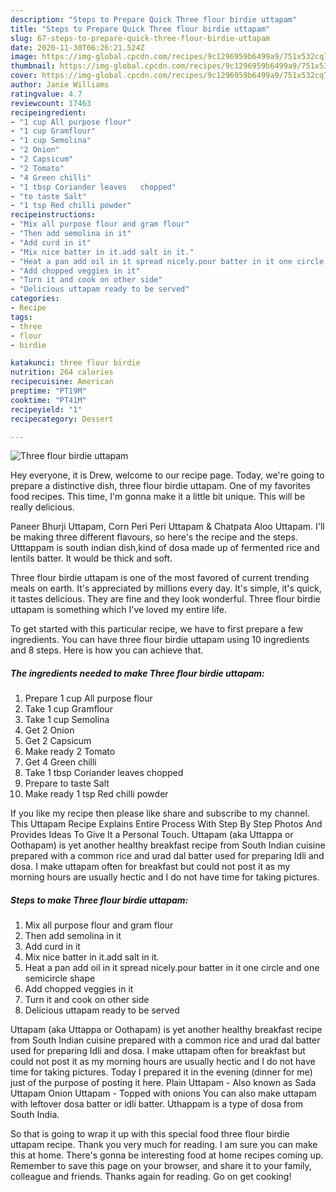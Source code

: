 ```yaml
---
description: "Steps to Prepare Quick Three flour birdie uttapam"
title: "Steps to Prepare Quick Three flour birdie uttapam"
slug: 67-steps-to-prepare-quick-three-flour-birdie-uttapam
date: 2020-11-30T06:26:21.524Z
image: https://img-global.cpcdn.com/recipes/9c1296959b6499a9/751x532cq70/three-flour-birdie-uttapam-recipe-main-photo.jpg
thumbnail: https://img-global.cpcdn.com/recipes/9c1296959b6499a9/751x532cq70/three-flour-birdie-uttapam-recipe-main-photo.jpg
cover: https://img-global.cpcdn.com/recipes/9c1296959b6499a9/751x532cq70/three-flour-birdie-uttapam-recipe-main-photo.jpg
author: Janie Williams
ratingvalue: 4.7
reviewcount: 17463
recipeingredient:
- "1 cup All purpose flour"
- "1 cup Gramflour"
- "1 cup Semolina"
- "2 Onion"
- "2 Capsicum"
- "2 Tomato"
- "4 Green chilli"
- "1 tbsp Coriander leaves   chopped"
- "to taste Salt"
- "1 tsp Red chilli powder"
recipeinstructions:
- "Mix all purpose flour and gram flour"
- "Then add semolina in it"
- "Add curd in it"
- "Mix nice batter in it.add salt in it."
- "Heat a pan add oil in it spread nicely.pour batter in it one circle and one semicircle shape"
- "Add chopped veggies in it"
- "Turn it and cook on other side"
- "Delicious uttapam ready to be served"
categories:
- Recipe
tags:
- three
- flour
- birdie

katakunci: three flour birdie 
nutrition: 264 calories
recipecuisine: American
preptime: "PT19M"
cooktime: "PT41M"
recipeyield: "1"
recipecategory: Dessert

---
```



![Three flour birdie uttapam](https://img-global.cpcdn.com/recipes/9c1296959b6499a9/751x532cq70/three-flour-birdie-uttapam-recipe-main-photo.jpg)

Hey everyone, it is Drew, welcome to our recipe page. Today, we're going to prepare a distinctive dish, three flour birdie uttapam. One of my favorites food recipes. This time, I'm gonna make it a little bit unique. This will be really delicious.

Paneer Bhurji Uttapam, Corn Peri Peri Uttapam &amp; Chatpata Aloo Uttapam. I&#39;ll be making three different flavours, so here&#39;s the recipe and the steps. Utttappam is south indian dish,kind of dosa made up of fermented rice and lentils batter. It would be thick and soft.

Three flour birdie uttapam is one of the most favored of current trending meals on earth. It's appreciated by millions every day. It's simple, it's quick, it tastes delicious. They are fine and they look wonderful. Three flour birdie uttapam is something which I've loved my entire life.


To get started with this particular recipe, we have to first prepare a few ingredients. You can have three flour birdie uttapam using 10 ingredients and 8 steps. Here is how you can achieve that.

<!--inarticleads1-->

##### The ingredients needed to make Three flour birdie uttapam:

1. Prepare 1 cup All purpose flour
1. Take 1 cup Gramflour
1. Take 1 cup Semolina
1. Get 2 Onion
1. Get 2 Capsicum
1. Make ready 2 Tomato
1. Get 4 Green chilli
1. Take 1 tbsp Coriander leaves   chopped
1. Prepare to taste Salt
1. Make ready 1 tsp Red chilli powder


If you like my recipe then please like share and subscribe to my channel. This Uttapam Recipe Explains Entire Process With Step By Step Photos And Provides Ideas To Give It a Personal Touch. Uttapam (aka Uttappa or Oothapam) is yet another healthy breakfast recipe from South Indian cuisine prepared with a common rice and urad dal batter used for preparing Idli and dosa. I make uttapam often for breakfast but could not post it as my morning hours are usually hectic and I do not have time for taking pictures. 

<!--inarticleads2-->

##### Steps to make Three flour birdie uttapam:

1. Mix all purpose flour and gram flour
1. Then add semolina in it
1. Add curd in it
1. Mix nice batter in it.add salt in it.
1. Heat a pan add oil in it spread nicely.pour batter in it one circle and one semicircle shape
1. Add chopped veggies in it
1. Turn it and cook on other side
1. Delicious uttapam ready to be served


Uttapam (aka Uttappa or Oothapam) is yet another healthy breakfast recipe from South Indian cuisine prepared with a common rice and urad dal batter used for preparing Idli and dosa. I make uttapam often for breakfast but could not post it as my morning hours are usually hectic and I do not have time for taking pictures. Today I prepared it in the evening (dinner for me) just of the purpose of posting it here. Plain Uttapam - Also known as Sada Uttapam Onion Uttapam - Topped with onions You can also make uttapam with leftover dosa batter or idli batter. Uthappam is a type of dosa from South India. 

So that is going to wrap it up with this special food three flour birdie uttapam recipe. Thank you very much for reading. I am sure you can make this at home. There's gonna be interesting food at home recipes coming up. Remember to save this page on your browser, and share it to your family, colleague and friends. Thanks again for reading. Go on get cooking!
